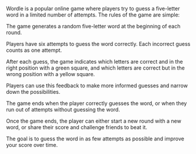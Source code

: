 Wordle is a popular online game where players try to guess a five-letter word in a limited number of attempts. The rules of the game are simple:

The game generates a random five-letter word at the beginning of each round.

Players have six attempts to guess the word correctly. Each incorrect guess counts as one attempt.

After each guess, the game indicates which letters are correct and in the right position with a green square, and which letters are correct but in the wrong position with a yellow square.

Players can use this feedback to make more informed guesses and narrow down the possibilities.

The game ends when the player correctly guesses the word, or when they run out of attempts without guessing the word.

Once the game ends, the player can either start a new round with a new word, or share their score and challenge friends to beat it.

The goal is to guess the word in as few attempts as possible and improve your score over time.